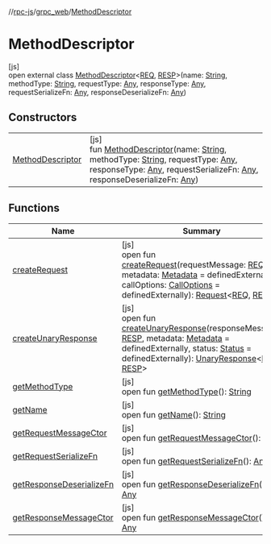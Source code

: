 //[rpc-js](../../../index.md)/[grpc_web](../index.md)/[MethodDescriptor](index.md)

# MethodDescriptor

[js]\
open external class [MethodDescriptor](index.md)&lt;[REQ](index.md), [RESP](index.md)&gt;(name: [String](https://kotlinlang.org/api/latest/jvm/stdlib/kotlin/-string/index.html), methodType: [String](https://kotlinlang.org/api/latest/jvm/stdlib/kotlin/-string/index.html), requestType: [Any](https://kotlinlang.org/api/latest/jvm/stdlib/kotlin/-any/index.html), responseType: [Any](https://kotlinlang.org/api/latest/jvm/stdlib/kotlin/-any/index.html), requestSerializeFn: [Any](https://kotlinlang.org/api/latest/jvm/stdlib/kotlin/-any/index.html), responseDeserializeFn: [Any](https://kotlinlang.org/api/latest/jvm/stdlib/kotlin/-any/index.html))

## Constructors

| | |
|---|---|
| [MethodDescriptor](-method-descriptor.md) | [js]<br>fun [MethodDescriptor](-method-descriptor.md)(name: [String](https://kotlinlang.org/api/latest/jvm/stdlib/kotlin/-string/index.html), methodType: [String](https://kotlinlang.org/api/latest/jvm/stdlib/kotlin/-string/index.html), requestType: [Any](https://kotlinlang.org/api/latest/jvm/stdlib/kotlin/-any/index.html), responseType: [Any](https://kotlinlang.org/api/latest/jvm/stdlib/kotlin/-any/index.html), requestSerializeFn: [Any](https://kotlinlang.org/api/latest/jvm/stdlib/kotlin/-any/index.html), responseDeserializeFn: [Any](https://kotlinlang.org/api/latest/jvm/stdlib/kotlin/-any/index.html)) |

## Functions

| Name | Summary |
|---|---|
| [createRequest](create-request.md) | [js]<br>open fun [createRequest](create-request.md)(requestMessage: [REQ](index.md), metadata: [Metadata](../-metadata/index.md) = definedExternally, callOptions: [CallOptions](../-call-options/index.md) = definedExternally): [Request](../-request/index.md)&lt;[REQ](index.md), [RESP](index.md)&gt; |
| [createUnaryResponse](create-unary-response.md) | [js]<br>open fun [createUnaryResponse](create-unary-response.md)(responseMessage: [RESP](index.md), metadata: [Metadata](../-metadata/index.md) = definedExternally, status: [Status](../-status/index.md) = definedExternally): [UnaryResponse](../-unary-response/index.md)&lt;[REQ](index.md), [RESP](index.md)&gt; |
| [getMethodType](get-method-type.md) | [js]<br>open fun [getMethodType](get-method-type.md)(): [String](https://kotlinlang.org/api/latest/jvm/stdlib/kotlin/-string/index.html) |
| [getName](get-name.md) | [js]<br>open fun [getName](get-name.md)(): [String](https://kotlinlang.org/api/latest/jvm/stdlib/kotlin/-string/index.html) |
| [getRequestMessageCtor](get-request-message-ctor.md) | [js]<br>open fun [getRequestMessageCtor](get-request-message-ctor.md)(): [Any](https://kotlinlang.org/api/latest/jvm/stdlib/kotlin/-any/index.html) |
| [getRequestSerializeFn](get-request-serialize-fn.md) | [js]<br>open fun [getRequestSerializeFn](get-request-serialize-fn.md)(): [Any](https://kotlinlang.org/api/latest/jvm/stdlib/kotlin/-any/index.html) |
| [getResponseDeserializeFn](get-response-deserialize-fn.md) | [js]<br>open fun [getResponseDeserializeFn](get-response-deserialize-fn.md)(): [Any](https://kotlinlang.org/api/latest/jvm/stdlib/kotlin/-any/index.html) |
| [getResponseMessageCtor](get-response-message-ctor.md) | [js]<br>open fun [getResponseMessageCtor](get-response-message-ctor.md)(): [Any](https://kotlinlang.org/api/latest/jvm/stdlib/kotlin/-any/index.html) |
